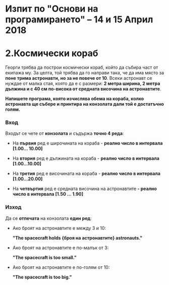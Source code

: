Изпит по "Основи на програмирането" – 14 и 15 Април 2018
========================================================

2.Космически кораб
===================

Георги трябва да построи космически кораб, който да събира част от екипажа му.
За целта, той трябва да го направи така, че да има място за **поне трима
астронавти, но за не повече от 10**. Всеки астронавт се нуждае от малка стая,
която да е с размери: **2 метра ширина, 2 метра дължина и с 40 см по-висока от
средната височина на астронавтите**.

**Напишете програма, която изчислява обема на кораба, колко астронавта ще събере
и принтира на конзолата дали той е достатъчно голям.**

### Вход

Входът се чете от **конзолата** и съдържа **точно 4 реда**:

-   На **първия** ред е широчината на кораба - **реално число в интервала
    [1.00... 10.00]**

-   На **втория** ред е дължината на кораба - **реално число в интервала
    [1.00…10.00]**

-   На **третия** ред е височината на кораба - **реално число в интервала
    [1.00…20.00]**

-   На **четвъртия** ред е средната височина на астронавтите **- реално число в
    интервала [1.50 … 1.90]**

### Изход

Да се **отпечата** на конзолата **един ред**:

-   Ако броят на астронавтите е между 3 и 10:

    **"The spacecraft holds {броя на астронавтите} astronauts."**

-   Ако броят на астронавтите е по-малък от 3:

    **"The spacecraft is too small."**

-   Ако броят на астронавтите е по-голям от 10:

    **"The spacecraft is too big."**
